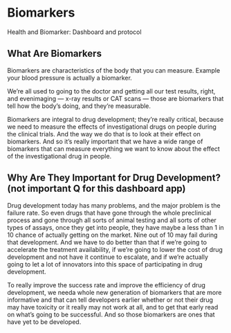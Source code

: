 # Biomarkers
Health and Biomarker: Dashboard and protocol


## What Are Biomarkers
Biomarkers are characteristics of the body that you can measure. Example your blood pressure is actually a biomarker.

We’re all used to going to the doctor and getting all our test results, right, and evenimaging — x-ray results or CAT scans — those are biomarkers that tell how the body’s doing, and they’re measurable.

Biomarkers are integral to drug development; they’re really critical, because we need to measure the effects of investigational drugs on people during the clinical trials. And the way we do that is to look at their effect on biomarkers. And so it’s really important that we have a wide range of biomarkers that can measure everything we want to know about the effect of the investigational drug in people.

## Why Are They Important for Drug Development? (not important Q for this dashboard app)
Drug development today has many problems, and the major problem is the failure rate. So even drugs that have gone through the whole preclinical process and gone through all sorts of animal testing and all sorts of other types of assays, once they get into people, they have maybe a less than 1 in 10 chance of actually getting on the market. Nine out of 10 may fail during that development. And we have to do better than that if we’re going to accelerate the treatment availability, if we’re going to lower the cost of drug development and not have it continue to escalate, and if we’re actually going to let a lot of innovators into this space of participating in drug development.

To really improve the success rate and improve the efficiency of drug development, we needa whole new generation of biomarkers that are more informative and that can tell developers earlier whether or not their drug may have toxicity or it really may not work at all, and to get that early read on what’s going to be successful. And so those biomarkers are ones that have yet to be developed.
